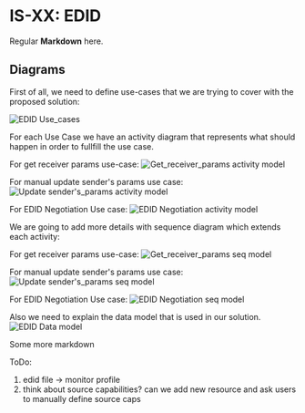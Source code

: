 # IS-XX: EDID

Regular **Markdown** here.

## Diagrams

First of all, we need to define use-cases that we are trying to cover with the proposed solution:

![EDID Use_cases](images/EDID_Negotiation_Use_Cases.png)

For each Use Case we have an activity diagram that represents what should happen in order to fullfill the use case.

For get receiver params use-case:
![Get_receiver_params activity model](images/Get_receiver_params_activity.png)

For manual update sender's params use case:
![Update sender's_params activity model](images/Manual_update_Source_params_activity.png)

For EDID Negotiation Use case:
![EDID Negotiation activity model](images/EDID_Negotiation_activity.png)

We are going to add more details with sequence diagram which extends each activity:

For get receiver params use-case:
![Get_receiver_params seq model](images/Get_receiver_params_sequence.png)

For manual update sender's params use case:
![Update sender's_params seq model](images/Manual_update_source_params_sequence.png)

For EDID Negotiation Use case:
![EDID Negotiation seq model](images/EDID_Negotiation_sequence.png)

Also we need to explain the data model that is used in our solution.
![EDID Data model](images/EDID_Data_Model.png)

Some more markdown

ToDo:
1) edid file -> monitor profile
2) think about source capabilities?
    can we add new resource and ask users to manually define source caps
